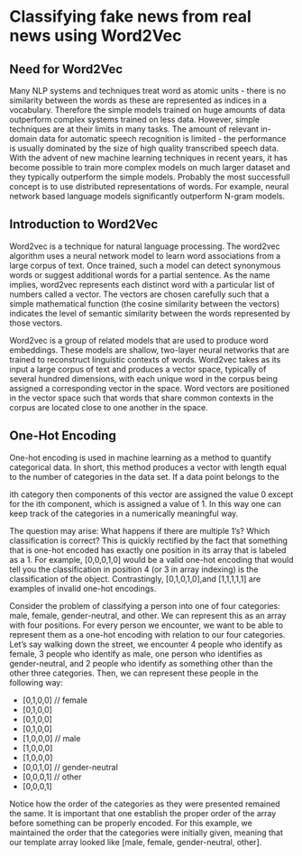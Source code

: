 # Classifying fake news from real news using Word2Vec
## Need for Word2Vec
Many NLP systems and techniques treat word as atomic units - there is no similarity between the words as these are represented as indices in a vocabulary. Therefore the simple models trained on huge amounts of data outperform complex systems trained on less data. However, simple techniques are at their limits in many tasks. The amount of relevant in-domain data for automatic speech recognition is limited - the performance is usually dominated by the size of high quality transcribed speech data. With the advent of new machine learning techniques in recent years, it has become possible to train more complex models on much larger dataset and they typically outperform the simple models. Probably the most successfull concept is to use distributed representations of words. For example, neural network based language models significantly outperform N-gram models.

## Introduction to Word2Vec
Word2vec is a technique for natural language processing. The word2vec algorithm uses a neural network model to learn word associations from a large corpus of text. Once trained, such a model can detect synonymous words or suggest additional words for a partial sentence. As the name implies, word2vec represents each distinct word with a particular list of numbers called a vector. The vectors are chosen carefully such that a simple mathematical function (the cosine similarity between the vectors) indicates the level of semantic similarity between the words represented by those vectors.

Word2vec is a group of related models that are used to produce word embeddings. These models are shallow, two-layer neural networks that are trained to reconstruct linguistic contexts of words. Word2vec takes as its input a large corpus of text and produces a vector space, typically of several hundred dimensions, with each unique word in the corpus being assigned a corresponding vector in the space. Word vectors are positioned in the vector space such that words that share common contexts in the corpus are located close to one another in the space.

## One-Hot Encoding
One-hot encoding is used in machine learning as a method to quantify categorical data. In short, this method produces a vector with length equal to the number of categories in the data set.  If a data point belongs to the

ith category then components of this vector are assigned the value 0 except for the ith component, which is assigned a value of 1.  In this way one can keep track of the categories in a numerically meaningful way.
 
The question may arise: What happens if there are multiple 1’s? Which classification is correct? This is quickly rectified by the fact that something that is one-hot encoded has exactly one position in its array that is labeled as a 1. For example, [0,0,0,1,0] would be a valid one-hot encoding that would tell you the classification in position 4 (or 3 in array indexing) is the classification of the object. Contrastingly, [0,1,0,1,0],and [1,1,1,1,1] are examples of invalid one-hot encodings.

Consider the problem of classifying a person into one of four categories: male, female, gender-neutral, and other. We can represent this as an array with four positions. For every person we encounter, we want to be able to represent them as a one-hot encoding with relation to our four categories. Let’s say walking down the street, we encounter 4 people who identify as female, 3 people who identify as male, one person who identifies as gender-neutral, and 2 people who identify as something other than the other three categories. Then, we can represent these people in the following way:
 
 - [0,1,0,0] // female
 - [0,1,0,0]
 - [0,1,0,0]
 - [0,1,0,0]
 - [1,0,0,0] // male
 - [1,0,0,0]
 - [1,0,0,0]
 - [0,0,1,0] // gender-neutral
 - [0,0,0,1] // other
 - [0,0,0,1]
 
Notice how the order of the categories as they were presented remained the same. It is important that one establish the proper order of the array before something can be properly encoded. For this example, we maintained the order that the categories were initially given, meaning that our template array looked like [male, female, gender-neutral, other].
